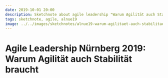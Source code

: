 ```yaml
---
date: 2019-10-01 20:00
description: Sketchnote about agile leadership "Warum Agilität auch Stabilität braucht"
tags: sketchnote, agile, alnue19
image: ../../images/sketchnotes/alnue19-warum-agilitaet-auch-stabilitaet-braucht-small.jpg
---
```


# Agile Leadership Nürnberg 2019: Warum Agilität auch Stabilität braucht
